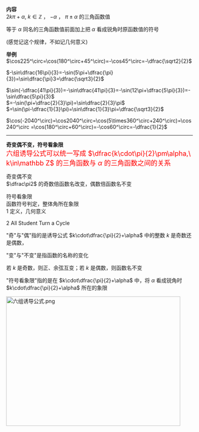 **内容**  
$2k\pi+\alpha,\ k\in\mathbb Z$ ， $-\alpha$ ， $\pi\pm\alpha$ 的三角函数值  
  
等于 $\alpha$ 同名的三角函数值前面加上把 $\alpha$ 看成锐角时原函数值的符号  
  
(感觉记这个规律，不如记几何意义)  
  
**举例**  
$\cos225^\circ=\cos(180^\circ+45^\circ)=-\cos45^\circ=-\dfrac{\sqrt2}{2}$  
  
$-\sin\dfrac{16\pi}{3}=-\sin(5\pi+\dfrac{\pi}{3})=\sin\dfrac{\pi}3=\dfrac{\sqrt3}{2}$  
  
$\sin(-\dfrac{41\pi}{3})=-\sin\dfrac{41\pi}{3}=-\sin(12\pi+\dfrac{5\pi}{3})=-\sin\dfrac{5\pi}{3}$  
$=-\sin(\pi+\dfrac{2}{3}\pi)=\sin\dfrac{2}{3}\pi$  
$=\sin(\pi-\dfrac{1}{3}\pi)=\sin\dfrac{1}{3}\pi=\dfrac{\sqrt3}{2}$  
  
$\cos(-2040^\circ)=\cos2040^\circ=\cos(5\times360^\circ+240^\circ)=\cos240^\circ  
=\cos(180^\circ+60^\circ)=-\cos60^\circ=-\dfrac{1}{2}$  
  
---  
  
**奇变偶不变，符号看象限**  
<font color=red size=4px>六组诱导公式可以统一写成 $\dfrac{k\cdot\pi}{2}\pm\alpha,\ k\in\mathbb Z$ 的三角函数与 $\alpha$ 的三角函数之间的关系</font>  
  
奇变偶不变  
$\dfrac\pi2$ 的奇数倍函数名改变，偶数倍函数名不变  
  
符号看象限  
函数符号判定，整体角所在象限  
1 定义，几何意义  
  
2 All Student Turn a Cycle  
  
"奇"与"偶"指的是诱导公式 $k\cdot\dfrac{\pi}{2}+\alpha$ 中的整数 $k$ 是奇数还是偶数，  
  
"变"与"不变"是指函数的名称的变化  
  
若 $k$ 是奇数，则正、余弦互变；若 $k$ 是偶数，则函数名不变  
  
"符号看象限"指的是在 $k\cdot\dfrac{\pi}{2}+\alpha$ 中，将 $\alpha$ 看成锐角时 $k\cdot\dfrac{\pi}{2}+\alpha$ 所在的象限  
  
<img src="E:\Math\work_space\math\098 resources\六组诱导公式.png" width="470px" height="350px" align="left" alt="六组诱导公式.png"/>  
